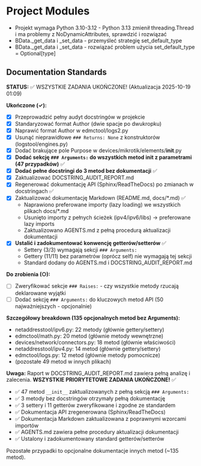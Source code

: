 # Project Modules

- Projekt wymaga Python 3.10-3.12 - Python 3.13 zmienił threading.Thread i ma problemy z NoDynamicAttributes, sprawdzić i rozwiązać
- BData._get_data i _set_data - przemyśleć strategię set_default_type
- BData._get_data i _set_data - rozwiązać problem użycia set_default_type = Optional[type]

## Documentation Standards

**STATUS:** ✅ WSZYSTKIE ZADANIA UKOŃCZONE! (Aktualizacja 2025-10-19 01:09)

**Ukończone (✓):**
- [x] Przeprowadzić pełny audyt docstringów w projekcie
- [x] Standaryzować format Author (dwie spacje po dwukropku)
- [x] Naprawić format Author w edmctool/logs2.py
- [x] Usunąć nieprawidłowe `### Returns: None` z konstruktorów (logstool/engines.py)
- [x] Dodać brakujące pole Purpose w devices/mikrotik/elements/__init__.py
- [x] **Dodać sekcję `### Arguments:` do wszystkich metod __init__ z parametrami (47 przypadków)** ✅
- [x] **Dodać pełne docstringi do 3 metod bez dokumentacji** ✅
- [x] Zaktualizować DOCSTRING_AUDIT_REPORT.md
- [x] Regenerować dokumentację API (Sphinx/ReadTheDocs) po zmianach w docstringach ✅
- [x] Zaktualizować dokumentację Markdown (README.md, docs/*.md) ✅
  - Naprawiono preferowane importy (lazy loading) we wszystkich plikach docs/*.md
  - Usunięto importy z pełnych ścieżek (ipv4/ipv6/libs) → preferowane lazy imports
  - Zaktualizowano AGENTS.md z pełną procedurą aktualizacji dokumentacji
- [x] **Ustalić i zadokumentować konwencję getterów/setterów** ✅
  - Settery (3/3) wymagają sekcji `### Arguments:`
  - Gettery (11/11) bez parametrów (oprócz self) nie wymagają tej sekcji
  - Standard dodany do AGENTS.md i DOCSTRING_AUDIT_REPORT.md

**Do zrobienia (○):**
- [ ] Zweryfikować sekcje `### Raises:` - czy wszystkie metody rzucają deklarowane wyjątki
- [ ] Dodać sekcję `### Arguments:` do kluczowych metod API (50 najważniejszych - opcjonalnie)

**Szczegółowy breakdown (135 opcjonalnych metod bez Arguments):**
- netaddresstool/ipv6.py: 22 metody (głównie gettery/settery)
- edmctool/math.py: 20 metod (głównie metody wewnętrzne)
- devices/network/connectors.py: 18 metod (głównie właściwości)
- netaddresstool/ipv4.py: 14 metod (głównie gettery/settery)
- edmctool/logs.py: 12 metod (głównie metody pomocnicze)
- (pozostałe 49 metod w innych plikach)

**Uwaga:** Raport w DOCSTRING_AUDIT_REPORT.md zawiera pełną analizę i zalecenia. **WSZYSTKIE PRIORYTETOWE ZADANIA UKOŃCZONE!** ✅

- ✅ 47 metod `__init__` zaktualizowanych z pełną sekcją `### Arguments:`
- ✅ 3 metody bez docstringów otrzymały pełną dokumentację
- ✅ 3 settery i 11 getterów zweryfikowane i zgodne ze standardem
- ✅ Dokumentacja API zregenerowana (Sphinx/ReadTheDocs)
- ✅ Dokumentacja Markdown zaktualizowana z poprawnymi wzorcami importów
- ✅ AGENTS.md zawiera pełne procedury aktualizacji dokumentacji
- ✅ Ustalony i zadokumentowany standard getterów/setterów

Pozostałe przypadki to opcjonalne dokumentacje innych metod (~135 metod).

